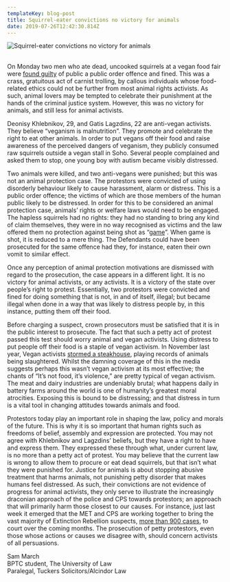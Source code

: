 ```yaml
---
templateKey: blog-post
title: Squirrel-eater convictions no victory for animals
date: 2019-07-26T12:42:30.814Z
---
```

![](/img/img_5827.png "Squirrel-eater convictions no victory for animals")

<!--StartFragment-->

\
On Monday two men who ate dead, uncooked squirrels at a vegan food fair were [found guilty](https://www.cps.gov.uk/london-south/news/men-who-ate-dead-squirrels-outside-vegan-stall-london-fined) of public a public order offence and fined. This was a crass, gratuitous act of carnist trolling, by callous individuals whose food-related ethics could not be further from most animal rights activists. As such, animal lovers may be tempted to celebrate their punishment at the hands of the criminal justice system. However, this was no victory for animals, and still less for animal activists.

Deonisy Khlebnikov, 29, and Gatis Lagzdins, 22 are anti-vegan activists. They believe “veganism is malnutrition”. They promote and celebrate the right to eat other animals. In order to put vegans off their food and raise awareness of the perceived dangers of veganism, they publicly consumed raw squirrels outside a vegan stall in Soho. Several people complained and asked them to stop, one young boy with autism became visibly distressed.

Two animals were killed, and two anti-vegans were punished; but this was not an animal protection case. The protestors were convicted of using disorderly behaviour likely to cause harassment, alarm or distress. This is a public order offence; the victims of which are those members of the human public likely to be distressed. In order for this to be considered an animal protection case, animals’ rights or welfare laws would need to be engaged. The hapless squirrels had no rights: they had no standing to bring any kind of claim themselves, they were in no way recognised as victims and the law offered them no protection against being shot as “[game](https://www.standard.co.uk/news/crime/protesters-who-ate-squirrels-at-vegan-food-fair-guilty-of-causing-public-distress-a4196221.html)”. When game is shot, it is reduced to a mere thing. The Defendants could have been prosecuted for the same offence had they, for instance, eaten their own vomit to similar effect.

Once any perception of animal protection motivations are dismissed with regard to the prosecution, the case appears in a different light. It is no victory for animal activists, or any activists. It is a victory of the state over people’s right to protest. Essentially, two protestors were convicted and fined for doing something that is not, in and of itself, illegal; but became illegal when done in a way that was likely to distress people by, in this instance, putting them off their food.

Before charging a suspect, crown prosecutors must be satisfied that it is in the public interest to prosecute. The fact that such a petty act of protest passed this test should worry animal and vegan activists. Using distress to put people off their food is a staple of vegan activism. In November last year, Vegan activists [stormed a steakhouse](https://www.independent.co.uk/news/uk/home-news/vegan-protest-activists-steakhouse-touro-brighton-recording-cow-animal-rights-a8654381.html), playing records of animals being slaughtered. Whilst the damning coverage of this in the media suggests perhaps this wasn’t vegan activism at its most effective; the chants of “It’s not food, it’s violence,” are pretty typical of vegan activism. The meat and dairy industries are undeniably brutal; what happens daily in battery farms around the world is one of humanity’s greatest moral atrocities. Exposing this is bound to be distressing; and that distress in turn is a vital tool in changing attitudes towards animals and food.

Protestors today play an important role in shaping the law, policy and morals of the future. This is why it is so important that human rights such as freedoms of belief, assembly and expression are protected. You may not agree with Khlebnikov and Lagzdins’ beliefs, but they have a right to have and express them. They expressed these through what, under current law, is no more than a petty act of protest. You may believe that the current law is wrong to allow them to procure or eat dead squirrels, but that isn’t what they were punished for. Justice for animals is about stopping abusive treatment that harms animals, not punishing petty disorder that makes humans feel distressed. As such, their convictions are not evidence of progress for animal activists, they only serve to illustrate the increasingly draconian approach of the police and CPS towards protestors; an approach that will primarily harm those closest to our causes. For instance, just last week it emerged that the MET and CPS are working together to bring the vast majority of Extinction Rebellion suspects, [more than 900 cases](https://www.theguardian.com/environment/2019/jul/18/police-call-for-tougher-sentences-to-deter-extinction-rebellion), to court over the coming months. The prosecution of petty protestors, even those whose actions or causes we disagree with, should concern activists of all persuasions.

Sam March\
BPTC student, The University of Law\
Paralegal, Tuckers Solicitors/Alcindor Law

<!--EndFragment-->